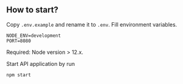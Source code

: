 ## How to start?

Copy `.env.example` and rename it to `.env`. 
Fill environment variables.

```dotenv
NODE_ENV=development
PORT=8080
```
Required: Node version > 12.x.

Start API application by run
```
npm start
```
